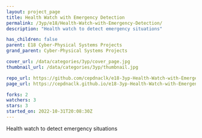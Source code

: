 ```yaml
---
layout: project_page
title: Health Watch with Emergency Detection
permalink: /3yp/e18/Health-Watch-with-Emergency-Detection/
description: "Health watch to detect emergency situations"

has_children: false
parent: E18 Cyber-Physical Systems Projects
grand_parent: Cyber-Physical Systems Projects

cover_url: /data/categories/3yp/cover_page.jpg
thumbnail_url: /data/categories/3yp/thumbnail.jpg

repo_url: https://github.com/cepdnaclk/e18-3yp-Health-Watch-with-Emergency-Detection
page_url: https://cepdnaclk.github.io/e18-3yp-Health-Watch-with-Emergency-Detection

forks: 2
watchers: 3
stars: 3
started_on: 2022-10-31T20:08:30Z
---
```

Health watch to detect emergency situations


